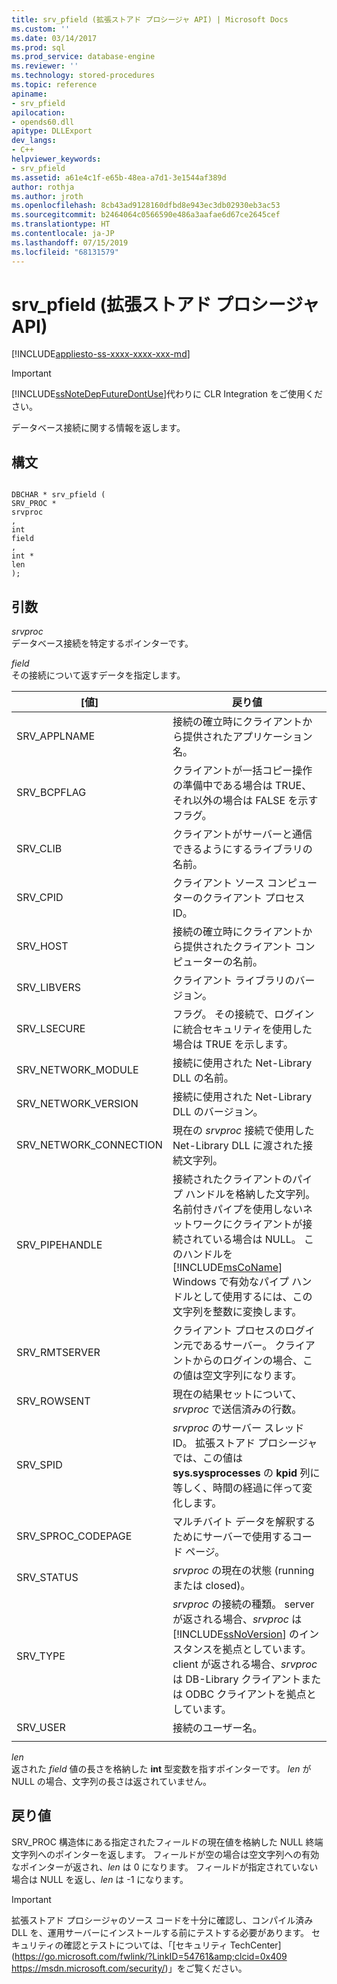 ```yaml
---
title: srv_pfield (拡張ストアド プロシージャ API) | Microsoft Docs
ms.custom: ''
ms.date: 03/14/2017
ms.prod: sql
ms.prod_service: database-engine
ms.reviewer: ''
ms.technology: stored-procedures
ms.topic: reference
apiname:
- srv_pfield
apilocation:
- opends60.dll
apitype: DLLExport
dev_langs:
- C++
helpviewer_keywords:
- srv_pfield
ms.assetid: a61e4c1f-e65b-48ea-a7d1-3e1544af389d
author: rothja
ms.author: jroth
ms.openlocfilehash: 8cb43ad9128160dfbd8e943ec3db02930eb3ac53
ms.sourcegitcommit: b2464064c0566590e486a3aafae6d67ce2645cef
ms.translationtype: HT
ms.contentlocale: ja-JP
ms.lasthandoff: 07/15/2019
ms.locfileid: "68131579"
---
```

# <a name="srvpfield-extended-stored-procedure-api"></a>srv_pfield (拡張ストアド プロシージャ API)
[!INCLUDE[appliesto-ss-xxxx-xxxx-xxx-md](../../includes/appliesto-ss-xxxx-xxxx-xxx-md.md)]
    
> [!IMPORTANT]  
>  [!INCLUDE[ssNoteDepFutureDontUse](../../includes/ssnotedepfuturedontuse-md.md)]代わりに CLR Integration をご使用ください。  
  
 データベース接続に関する情報を返します。  
  
## <a name="syntax"></a>構文  
  
```  
  
DBCHAR * srv_pfield (  
SRV_PROC *  
srvproc  
,  
int   
field  
,  
int *  
len  
);  
```  
  
## <a name="arguments"></a>引数  
 *srvproc*  
 データベース接続を特定するポインターです。  
  
 *field*  
 その接続について返すデータを指定します。  
  
|[値]|戻り値|  
|-----------|-------------|  
|SRV_APPLNAME|接続の確立時にクライアントから提供されたアプリケーション名。|  
|SRV_BCPFLAG|クライアントが一括コピー操作の準備中である場合は TRUE、それ以外の場合は FALSE を示すフラグ。|  
|SRV_CLIB|クライアントがサーバーと通信できるようにするライブラリの名前。|  
|SRV_CPID|クライアント ソース コンピューターのクライアント プロセス ID。|  
|SRV_HOST|接続の確立時にクライアントから提供されたクライアント コンピューターの名前。|  
|SRV_LIBVERS|クライアント ライブラリのバージョン。|  
|SRV_LSECURE|フラグ。 その接続で、ログインに統合セキュリティを使用した場合は TRUE を示します。|  
|SRV_NETWORK_MODULE|接続に使用された Net-Library DLL の名前。|  
|SRV_NETWORK_VERSION|接続に使用された Net-Library DLL のバージョン。|  
|SRV_NETWORK_CONNECTION|現在の *srvproc* 接続で使用した Net-Library DLL に渡された接続文字列。|  
|SRV_PIPEHANDLE|接続されたクライアントのパイプ ハンドルを格納した文字列。名前付きパイプを使用しないネットワークにクライアントが接続されている場合は NULL。 このハンドルを [!INCLUDE[msCoName](../../includes/msconame-md.md)] Windows で有効なパイプ ハンドルとして使用するには、この文字列を整数に変換します。|  
|SRV_RMTSERVER|クライアント プロセスのログイン元であるサーバー。 クライアントからのログインの場合、この値は空文字列になります。|  
|SRV_ROWSENT|現在の結果セットについて、*srvproc* で送信済みの行数。|  
|SRV_SPID|*srvproc* のサーバー スレッド ID。 拡張ストアド プロシージャでは、この値は **sys.sysprocesses** の **kpid** 列に等しく、時間の経過に伴って変化します。|  
|SRV_SPROC_CODEPAGE|マルチバイト データを解釈するためにサーバーで使用するコード ページ。|  
|SRV_STATUS|*srvproc* の現在の状態 (running または closed)。|  
|SRV_TYPE|*srvproc* の接続の種類。 server が返される場合、*srvproc* は [!INCLUDE[ssNoVersion](../../includes/ssnoversion-md.md)] のインスタンスを拠点としています。 client が返される場合、*srvproc* は DB-Library クライアントまたは ODBC クライアントを拠点としています。|  
|SRV_USER|接続のユーザー名。|  
|||  
  
 *len*  
 返された *field* 値の長さを格納した **int** 型変数を指すポインターです。 *len* が NULL の場合、文字列の長さは返されていません。  
  
## <a name="returns"></a>戻り値  
 SRV_PROC 構造体にある指定されたフィールドの現在値を格納した NULL 終端文字列へのポインターを返します。 フィールドが空の場合は空文字列への有効なポインターが返され、*len* は 0 になります。 フィールドが指定されていない場合は NULL を返し、*len* は -1 になります。  
  
> [!IMPORTANT]  
>  拡張ストアド プロシージャのソース コードを十分に確認し、コンパイル済み DLL を、運用サーバーにインストールする前にテストする必要があります。 セキュリティの確認とテストについては、「[セキュリティ TechCenter](https://go.microsoft.com/fwlink/?LinkID=54761&amp;clcid=0x409 https://msdn.microsoft.com/security/)」をご覧ください。  
  
  
